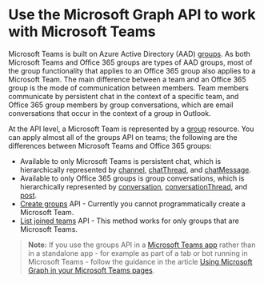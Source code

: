 # Use the Microsoft Graph API to work with Microsoft Teams

Microsoft Teams is built on Azure Active Directory (AAD) [groups](../resources/group.md). As both Microsoft Teams and Office 365 groups are types of AAD groups, 
most of the group functionality that applies to an Office 365 group also applies to a Microsoft Team. 
The main difference between a team and an Office 365 group is the mode of communication between members. Team members communicate by persistent chat 
in the context of a specific team, and Office 365 group members by group conversations, which are email conversations that occur in the context of a group in Outlook.

At the API level, a Microsoft Team is represented by a [group](../resources/group.md) resource. 
You can apply almost all of the groups API on teams; the following are the differences between Microsoft Teams and Office 365 groups: 

- Available to only Microsoft Teams is persistent chat, which is hierarchically represented by 
[channel](../resources/channel.md), [chatThread](../resources/chatthread.md), and [chatMessage](../resources/chatmessage.md).
- Available to only Office 365 groups is group conversations, which is hierarchically represented by 
[conversation](../resources/conversation.md), [conversationThread](../resources/conversationthread.md), and [post](../resources/post.md). 
- [Create groups](../api/group_post_groups.md) API - Currently you cannot programmatically create a Microsoft Team.
- [List joined teams](../api/user_list_joinedteams.md) API - This method works for only groups that are Microsoft Teams.

>**Note:** If you use the groups API in a [Microsoft Teams app](https://msdn.microsoft.com/en-us/microsoft-teams/index#apps-in-microsoft-teams) 
rather than in a standalone app - for example as part of a tab or bot running in Microsoft Teams - follow the guidance in the article 
[Using Microsoft Graph in your Microsoft Teams pages](https://msdn.microsoft.com/en-us/microsoft-teams/graph).


